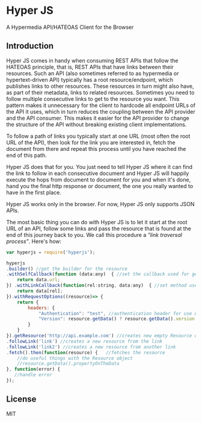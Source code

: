 # Hyper JS

A Hypermedia API/HATEOAS Client for the Browser

Introduction
------------

Hyper JS comes in handy when consuming REST APIs that follow the HATEOAS principle, that is, REST APIs that have links between their resources. Such an API (also sometimes referred to as hypermedia or hypertext-driven API) typically has a root resource/endpoint, which publishes links to other resources. These resources in turn might also have, as part of their metadata, links to related resources. Sometimes you need to follow multiple consecutive links to get to the resource you want. This pattern makes it unnecessary for the client to hardcode all endpoint URLs of the API it uses, which in turn reduces the coupling between the API provider and the API consumer. This makes it easier for the API provider to change the structure of the API without breaking existing client implementations.

To follow a path of links you typically start at one URL (most often the root URL of the API), then look for the link you are interested in, fetch the document from there and repeat this process until you have reached the end of this path.

Hyper JS does that for you. You just need to tell Hyper JS where it can find the link to follow in each consecutive document and Hyper JS will happily execute the hops from document to document for you and when it's done, hand you the final http response or document, the one you really wanted to have in the first place.

Hyper JS works only  in the browser. For now, Hyper JS only supports JSON APIs. 

The most basic thing you can do with Hyper JS is to let it start at the root URL of an API, follow some links and pass the resource that is found at the end of this journey back to you. We call this procedure a *"link traversal process"*. Here's how:

```javascript
var hyperjs = require('hyperjs');

hyperjs
.builder() //get the builder for the resource
.withSelfCallback(function (data:any)  { //set the callback used for gettings the self link
    return data.url; 
}) .withLinkCallback(function(rel:string, data:any)  { //set method used for getting the links
    return data[rel]; 
}).withRequestOptions((resource)=> {
    return {
        headers: {
            "Authentication": "test", //authentication header for use with jwt token or similar
            "Version": resource.getData() ? resource.getData().version : "" //optimistic concurrency
        }
    }
}).getResource('http://api.example.com') //creates new empty Resource object
.followLink('link') //creates a new resource from the link
.followLink('link2') //creates a new resource from another link
.fetch().then(function(resource) {   //fetches the resource
    //do useful things with the Resource object
    //resource.getData().propertyOnTheData
}, function(error) {
   //handle error
});

```
License
-------

MIT